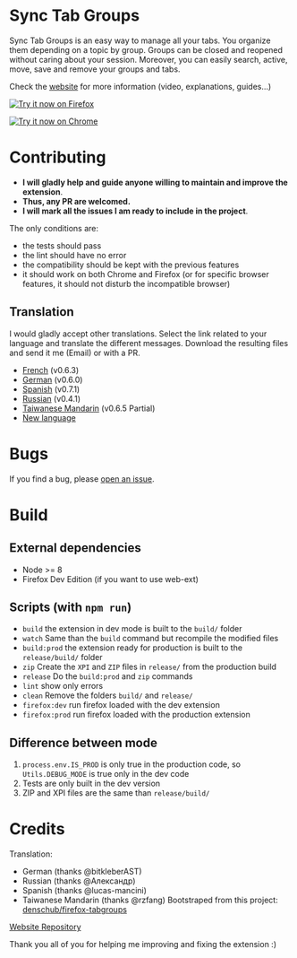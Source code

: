 # Sync Tab Groups

Sync Tab Groups is an easy way to manage all your tabs. You organize them depending on a topic by group. Groups can be closed and reopened without caring about your session. Moreover, you can easily search, active, move, save and remove your groups and tabs.

Check the [website](https://morikko.github.io/synctabgroups/) for more information (video, explanations, guides...)

[![Try it now on Firefox](https://user-images.githubusercontent.com/7831572/36659929-7ecb2042-1ad6-11e8-82a4-0628702e354e.png)](https://addons.mozilla.org/en-US/firefox/addon/sync-tab-groups/)

[![Try it now on Chrome](https://user-images.githubusercontent.com/7831572/36659935-8402879e-1ad6-11e8-83f7-d645a108696a.png)](https://chrome.google.com/webstore/detail/sync-tab-groups/gbkddinkjahdfhaiifploahejhmaaeoa)
 

# Contributing

 - **I will gladly help and guide anyone willing to maintain and improve the extension**. 
 - **Thus, any PR are welcomed.**
 - **I will mark all the issues I am ready to include in the project**.

The only conditions are:
 - the tests should pass
 - the lint should have no error
 - the compatibility should be kept with the previous features
 - it should work on both Chrome and Firefox (or for specific browser features, it should not disturb the incompatible browser)


## Translation
I would gladly accept other translations. Select the link related to your language and translate the different messages. Download the resulting files and send it me (Email) or with a PR.
 - [French](https://morikko.github.io/translate-web-extension/translate?headoriginal=https://github.com/Morikko/sync-tab-groups/blobôô/master/extension/_locales/en/messages.json&baseoriginal=https://github.com/Morikko/sync-tab-groups/blob/2351491da6541038be7db42f3917f04831116f47/extension/_locales/en/messages.json&basetarget=https://github.com/Morikko/sync-tab-groups/blob/2351491da6541038be7db42f3917f04831116f47/extension/_locales/fr/messages.json) (v0.6.3)
 - [German](https://morikko.github.io/translate-web-extension/translate?headoriginal=https://github.com/Morikko/sync-tab-groups/blob/master/extension/_locales/en/messages.json&baseoriginal=https://github.com/Morikko/sync-tab-groups/blob/v0.6.0/extension/_locales/en/messages.json&basetarget=https://github.com/Morikko/sync-tab-groups/blob/v0.6.0/extension/_locales/de/messages.json) (v0.6.0)
 - [Spanish](https://morikko.github.io/translate-web-extension/translate?headoriginal=https://github.com/Morikko/sync-tab-groups/blob/master/extension/_locales/en/messages.json&baseoriginal=https://github.com/Morikko/sync-tab-groups/blob/94208ab87efa8cb9ed39a2756d6f1ec9a2b8f6b4/extension/_locales/en/messages.json&basetarget=https://github.com/Morikko/sync-tab-groups/blob/94208ab87efa8cb9ed39a2756d6f1ec9a2b8f6b4/extension/_locales/es/messages.json) (v0.7.1)
 - [Russian](https://morikko.github.io/translate-web-extension/translate?headoriginal=https://github.com/Morikko/sync-tab-groups/blob/master/extension/_locales/en/messages.json&baseoriginal=https://github.com/Morikko/sync-tab-groups/blob/e9caca3ed60c9108a2c53f6b9d92ab3ad5a338f4/extension/_locales/en/messages.json&basetarget=https://github.com/Morikko/sync-tab-groups/blob/e9caca3ed60c9108a2c53f6b9d92ab3ad5a338f4/extension/_locales/ru/messages.json) (v0.4.1)
 - [Taiwanese Mandarin](https://morikko.github.io/translate-web-extension/translate?headoriginal=https://github.com/Morikko/sync-tab-groups/blob/master/extension/_locales/en/messages.json&baseoriginal=https://github.com/Morikko/sync-tab-groups/blob/b8750968b21f7dc7f9a4461f2790e0a700764e6a/extension/_locales/en/messages.json&basetarget=https://github.com/Morikko/sync-tab-groups/blob/b8750968b21f7dc7f9a4461f2790e0a700764e6a/extension/_locales/zh_TW/messages.json) (v0.6.5 Partial)
 - [New language](https://morikko.github.io/translate-web-extension/translate?headoriginal=https://github.com/Morikko/sync-tab-groups/blob/master/extension/_locales/en/messages.json) 

# Bugs
If you find a bug, please [open an issue](https://github.com/Morikko/sync-tab-groups/issues).

# Build

## External dependencies
 - Node >= 8
 - Firefox Dev Edition (if you want to use web-ext)

## Scripts (with `npm run`)
- `build` the extension in dev mode is built to the `build/` folder
- `watch` Same than the `build` command but recompile the modified files
- `build:prod` the extension ready for production is built to the `release/build/` folder
- `zip`  Create the `XPI` and `ZIP` files in `release/` from the production build
- `release` Do the `build:prod` and `zip` commands
- `lint` show only errors
- `clean` Remove the folders `build/` and `release/`
- `firefox:dev` run firefox loaded with the dev extension
- `firefox:prod` run firefox loaded with the production extension

## Difference between mode
1. `process.env.IS_PROD` is only true in the production code, so `Utils.DEBUG_MODE` is true only in the dev code
2. Tests are only built in the dev version
3. ZIP and XPI files are the same than `release/build/`


# Credits
Translation:
 - German (thanks @bitkleberAST)
 - Russian (thanks @Александр)
 - Spanish (thanks @lucas-mancini)
 - Taiwanese Mandarin (thanks @rzfang)
Bootstraped from this project: [denschub/firefox-tabgroups](https://github.com/denschub/firefox-tabgroups)

[Website Repository](https://github.com/Morikko/synctabgroups)

Thank you all of you for helping me improving and fixing the extension :)
